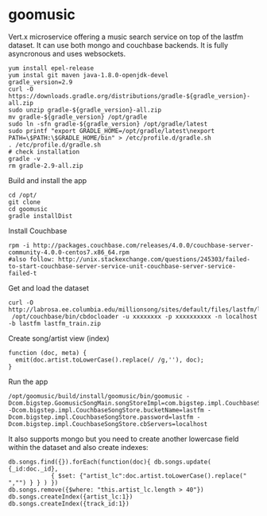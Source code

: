 # goomusic

Vert.x microservice offering a music search service on top of the lastfm dataset. It can use both mongo and couchbase backends. It is fully asyncronous and uses websockets.

```
yum install epel-release
yum instal git maven java-1.8.0-openjdk-devel 
gradle_version=2.9
curl -O https://downloads.gradle.org/distributions/gradle-${gradle_version}-all.zip
sudo unzip gradle-${gradle_version}-all.zip 
mv gradle-${gradle_version} /opt/gradle
sudo ln -sfn gradle-${gradle_version} /opt/gradle/latest
sudo printf "export GRADLE_HOME=/opt/gradle/latest\nexport PATH=\$PATH:\$GRADLE_HOME/bin" > /etc/profile.d/gradle.sh
. /etc/profile.d/gradle.sh
# check installation
gradle -v
rm gradle-2.9-all.zip
```
Build and install the app
```
cd /opt/
git clone 
cd goomusic
gradle installDist
```

Install Couchbase
```
rpm -i http://packages.couchbase.com/releases/4.0.0/couchbase-server-community-4.0.0-centos7.x86_64.rpm
#also follow: http://unix.stackexchange.com/questions/245303/failed-to-start-couchbase-server-service-unit-couchbase-server-service-failed-t
```

Get and load the dataset
```
curl -O http://labrosa.ee.columbia.edu/millionsong/sites/default/files/lastfm/lastfm_train.zip
 /opt/couchbase/bin/cbdocloader -u xxxxxxxx -p xxxxxxxxxx -n localhost -b lastfm lastfm_train.zip
```

Create song/artist view (index)
```
function (doc, meta) {
  emit(doc.artist.toLowerCase().replace(/ /g,''), doc);
}
```


Run the app
```
/opt/goomusic/build/install/goomusic/bin/goomusic -Dcom.bigstep.GoomusicSongMain.songStoreImpl=com.bigstep.impl.CouchbaseSongStore -Dcom.bigstep.impl.CouchbaseSongStore.bucketName=lastfm -Dcom.bigstep.impl.CouchbaseSongStore.password=lastfm -Dcom.bigstep.impl.CouchbaseSongStore.cbServers=localhost
```

It also supports mongo but you need to create another lowercase field within the dataset and also create indexes:
```
db.songs.find({}).forEach(function(doc){ db.songs.update( {_id:doc._id},
			{ $set: {"artist_lc":doc.artist.toLowerCase().replace(" ","") } } ) })
db.songs.remove({$where: "this.artist_lc.length > 40"})
db.songs.createIndex({artist_lc:1})
db.songs.createIndex({track_id:1})
```
